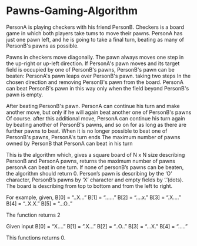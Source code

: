 # Pawns-Gaming-Algorithm

PersonA is playing checkers with his friend PersonB. Checkers is a board game in which both players take tums to move their pawns. PersonA has just one pawn left, and he is going to take a final turn, beating as many of PersonB's pawns as possible. 

Pawns in checkers move diagonally. The pawn always moves one step in the up-right or up-left direction. If PersonA's pawn moves and its target field is occupied by one of PersonB's pawns, PersonB's pawn can be beaten: PersonA's pawn leaps over PersonB's pawn. taking two steps In the chosen direction and removing PersonB's pawn from the board. PersonA can beat PersonB's pawn in this way only when the field beyond PersonB's pawn is empty. 

After beating PersonB's pawn. PersonA can continue his turn and make another move, but only if he will again beat another one of PersonB's pawns Of course. after this additional move, PersonA can continue his turn again by beating another of PersonB's pawns, and so on for as long as there are further pawns to beat. When it is no longer possible to beat one of PersonB's pawns, PersonA's turn ends 
The maximum number of pawns owned by PersonB that PersonA can beat in his turn

This is the algorithm which, gives a square board of N x N size describing PersonB and PersonA pawns, returns the maximum number of pawns personA can beat in one turn. If none of personB’s pawns can be beaten, the algorithm should return 0.
Person’s pawn is describing by the ‘O’ character, PersonB’s pawns by ‘X’ character and empty fields by ‘.’(dots). The board is describing from top to bottom and from the left to right.

For example, given,
B[0] = “..X…”
B[1] = “……”
B[2] = “….x.”
B[3] = “.X.…”
B[4] = “..X.X.”
B[5] = “…O..”

The function returns 2

Given input
B[0] = “X….”
B[1] = ”.X…”
B[2] = “..O..”
B[3] = “…X.”
B[4] = “…..”

This functions returns 0.
 



